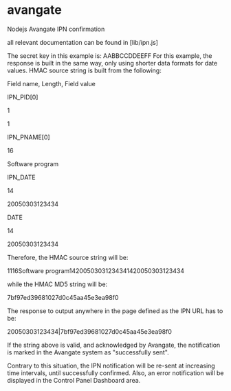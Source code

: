 avangate
========

Nodejs Avangate IPN confirmation

all relevant documentation can be found in [lib/ipn.js]



The secret key in this example is: AABBCCDDEEFF
For this example, the response is built in the same way, only using shorter data formats for date values. 
HMAC source string is built from the following:

Field name, Length, Field value

IPN_PID[0]

1

1

IPN_PNAME[0]

16

Software program

IPN_DATE

14

20050303123434

DATE

14

20050303123434

Therefore, the HMAC source string will be:

1116Software program14200503031234341420050303123434

while the HMAC MD5 string will be:

7bf97ed39681027d0c45aa45e3ea98f0

The response to output anywhere in the page defined as the IPN URL has to be:

<EPAYMENT>20050303123434|7bf97ed39681027d0c45aa45e3ea98f0</EPAYMENT>

If the string above is valid, and acknowledged by Avangate, the notification is marked in the Avangate system as "successfully sent".

Contrary to this situation, the IPN notification will be re-sent at increasing time intervals, until successfully confirmed. Also, an error notification will be displayed in the Control Panel Dashboard area.

